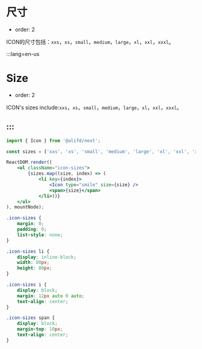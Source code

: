 # 尺寸

- order: 2

ICON的尺寸包括：`xxs`，`xs`，`small`，`medium`，`large`，`xl`，`xxl`，`xxxl`。

:::lang=en-us
# Size

- order: 2

ICON's sizes include:`xxs`，`xs`，`small`，`medium`，`large`，`xl`，`xxl`，`xxxl`。

:::
---

````jsx
import { Icon } from '@alifd/next';

const sizes = ['xxs', 'xs', 'small', 'medium', 'large', 'xl', 'xxl', 'xxxl'];

ReactDOM.render((
    <ul className="icon-sizes">
        {sizes.map((size, index) => (
            <li key={index}>
                <Icon type="smile" size={size} />
                <span>{size}</span>
            </li>))}
    </ul>
), mountNode);

````

````css
.icon-sizes {
    margin: 0;
    padding: 0;
    list-style: none;
}

.icon-sizes li {
    display: inline-block;
    width: 80px;
    height: 80px;
}

.icon-sizes i {
    display: block;
    margin: 12px auto 0 auto;
    text-align: center;
}

.icon-sizes span {
    display: block;
    margin-top: 10px;
    text-align: center;
}
````
